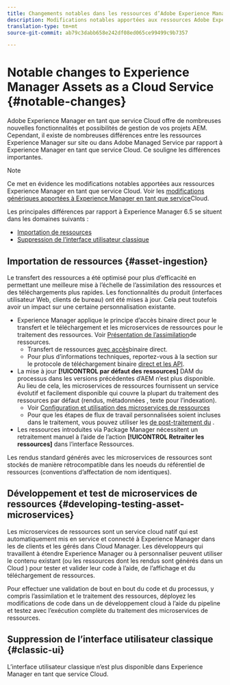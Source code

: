 ```yaml
---
title: Changements notables dans les ressources d’Adobe Experience Manager en tant que service Cloud
description: Modifications notables apportées aux ressources Adobe Experience Manager dans le service AEM Cloud par rapport à Adobe Experience Manager 6.5.
translation-type: tm+mt
source-git-commit: ab79c3dabb658e242df08ed065ce99499c9b7357

---
```



# Notable changes to Experience Manager Assets as a Cloud Service {#notable-changes}

Adobe Experience Manager en tant que service Cloud offre de nombreuses nouvelles fonctionnalités et possibilités de gestion de vos projets AEM. Cependant, il existe de nombreuses différences entre les ressources Experience Manager sur site ou dans Adobe Managed Service par rapport à Experience Manager en tant que service Cloud. Ce  souligne les différences importantes.

>[!NOTE]
>
>Ce met en évidence les modifications notables apportées aux ressources Experience Manager en tant que service Cloud. Voir les [modifications génériques apportées à Experience Manager en tant que service](/help/release-notes/aem-cloud-changes.md)Cloud.

Les principales différences par rapport à Experience Manager 6.5 se situent dans les domaines suivants :

* [Importation de ressources](#asset-ingestion)
* [Suppression de l’interface utilisateur classique](#classic-ui)

## Importation de ressources {#asset-ingestion}

Le transfert des ressources a été optimisé pour plus d’efficacité en permettant une meilleure mise à l’échelle de l’assimilation des ressources et des téléchargements plus rapides. Les fonctionnalités du produit (interfaces utilisateur Web, clients de bureau) ont été mises à jour. Cela peut toutefois avoir un impact sur une certaine personnalisation existante.

* Experience Manager applique le principe d’accès binaire direct pour le transfert et le téléchargement et les microservices de ressources pour le traitement des ressources. Voir [Présentation de l’assimilation](/help/assets/asset-microservices-overview.md)de ressources.
   * Transfert de ressources [avec accès](/help/assets/asset-microservices-overview.md#asset-upload-with-direct-binary-access)binaire direct.
   * Pour plus d’informations techniques, reportez-vous à la section sur le protocole de téléchargement binaire [direct et les API](/help/assets/developer-reference-material-apis.md#overview-binary-upload).
* La mise à jour **[!UICONTROL par défaut des ressources]** DAM du processus dans les versions précédentes d’AEM n’est plus disponible. Au lieu de cela, les microservices de ressources fournissent un service évolutif et facilement disponible qui couvre la plupart du traitement des ressources par défaut (rendus, métadonnées  , texte  pour l’indexation).
   * Voir [Configuration et utilisation des microservices de ressources](/help/assets/asset-microservices-configure-and-use.md)
   * Pour que les étapes de flux de travail personnalisées soient incluses dans le traitement, vous pouvez utiliser les [de post-traitement du](/help/assets/asset-microservices-configure-and-use.md#post-processing-workflows) .
* Les ressources introduites via Package Manager nécessitent un retraitement manuel à l’aide de l’action **[!UICONTROL Retraiter les ressources]** dans l’interface Ressources.

Les rendus standard générés avec les microservices de ressources sont stockés de manière rétrocompatible dans les noeuds du référentiel de ressources (conventions d’affectation de nom identiques).

## Développement et test de microservices de ressources {#developing-testing-asset-microservices}

Les microservices de ressources sont un service cloud natif qui est automatiquement mis en service et connecté à Experience Manager dans les  de clients et  les  gérés dans Cloud Manager. Les développeurs qui travaillent à étendre Experience Manager ou à personnaliser peuvent utiliser le contenu existant (ou les ressources dont les rendus sont générés dans un Cloud  ) pour tester et valider leur code à l’aide, de l’affichage et du téléchargement de ressources.

Pour effectuer une validation de bout en bout du code et du processus, y compris l’assimilation et le traitement des ressources, déployez les modifications de code dans un de développement cloud  à l’aide du pipeline et testez avec l’exécution complète du traitement des microservices de ressources.

## Suppression de l’interface utilisateur classique {#classic-ui}

L’interface utilisateur classique n’est plus disponible dans Experience Manager en tant que service Cloud.
